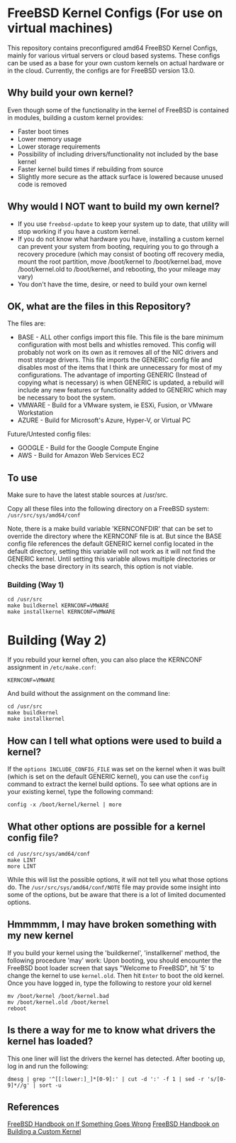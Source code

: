 # FreeBSD Kernel Configs (For use on virtual machines)
This repository contains preconfigured amd64 FreeBSD Kernel Configs, mainly for various virtual servers or cloud based systems.  These configs can be used as a base for your own custom kernels on actual hardware or in the cloud.  Currently, the configs are for FreeBSD version 13.0.

## Why build your own kernel?
Even though some of the functionality in the kernel of FreeBSD is contained in modules, building a custom kernel provides:
* Faster boot times
* Lower memory usage
* Lower storage requirements
* Possibility of including drivers/functionality not included by the base kernel
* Faster kernel build times if rebuilding from source
* Slightly more secure as the attack surface is lowered because unused code is removed

## Why would I NOT want to build my own kernel?
* If you use `freebsd-update` to keep your system up to date, that utility will stop working if you have a custom kernel.
* If you do not know what hardware you have, installing a custom kernel can prevent your system from booting, requiring you to go through a recovery procedure (which may consist of booting off recovery media, mount the root partition, move /boot/kernel to /boot/kernel.bad, move /boot/kernel.old to /boot/kernel, and rebooting, tho your mileage may vary)
* You don't have the time, desire, or need to build your own kernel

## OK, what are the files in this Repository?
The files are:
* BASE - ALL other configs import this file.  This file is the bare minimum configuration with most bells and whistles removed.  This config will probably not work on its own as it removes all of the NIC drivers and most storage drivers.  This file imports the GENERIC config file and disables most of the items that I think are unnecessary for most of my configurations.  The advantage of importing GENERIC (Instead of copying what is necessary) is when GENERIC is updated, a rebuild will include any new features or functionality added to GENERIC which may be necessary to boot the system.
* VMWARE - Build for a VMware system, ie ESXi, Fusion, or VMware Workstation
* AZURE - Build for Microsoft's Azure, Hyper-V, or Virtual PC

Future/Untested config files:
* GOOGLE - Build for the Google Compute Engine
* AWS - Build for Amazon Web Services EC2


## To use
Make sure to have the latest stable sources at /usr/src.

Copy all these files into the following directory on a FreeBSD system:
`/usr/src/sys/amd64/conf`


Note, there is a make build variable 'KERNCONFDIR' that can be set to override the directory where the KERNCONF file is at.  But since the BASE config file references the default GENERIC kernel config located in the default directory, setting this variable will not work as it will not find the GENERIC kernel.  Until setting this variable allows multiple directories or checks the base directory in its search, this option is not viable.


### Building (Way 1)
```shell
cd /usr/src
make buildkernel KERNCONF=VMWARE
make installkernel KERNCONF=VMWARE
```

# Building (Way 2)
If you rebuild your kernel often, you can also place the KERNCONF assignment in `/etc/make.conf`:
```make
KERNCONF=VMWARE
```

And build without the assignment on the command line:
```shell
cd /usr/src
make buildkernel
make installkernel
```

## How can I tell what options were used to build a kernel?
If the `options INCLUDE_CONFIG_FILE` was set on the kernel when it was built (which is set on the default GENERIC kernel), you can use the `config` command to extract the kernel build options.  To see what options are in your existing kernel, type the following command:
```shell
config -x /boot/kernel/kernel | more
```

## What other options are possible for a kernel config file?
```shell
cd /usr/src/sys/amd64/conf
make LINT
more LINT
```
While this will list the possible options, it will not tell you what those options do.  The `/usr/src/sys/amd64/conf/NOTE` file may provide some insight into some of the options, but be aware that there is a lot of limited documented options.

## Hmmmmm, I may have broken something with my new kernel
If you build your kernel using the 'buildkernel', 'installkernel' method, the following procedure 'may' work:
Upon booting, you should encounter the FreeBSD boot loader screen that says "Welcome to FreeBSD", hit '5' to change the kernel to use `kernel.old`.  Then hit `Enter` to boot the old kernel.  Once you have logged in, type the following to restore your old kernel
```
mv /boot/kernel /boot/kernel.bad
mv /boot/kernel.old /boot/kernel
reboot
```

## Is there a way for me to know what drivers the kernel has loaded?
This one liner will list the drivers the kernel has detected.  After booting up, log in and run the following:
```shell
dmesg | grep '^[[:lower:]_]*[0-9]:' | cut -d ':' -f 1 | sed -r 's/[0-9]*//g' | sort -u
```

## References
[FreeBSD Handbook on If Something Goes Wrong](https://www.freebsd.org/doc/handbook/kernelconfig-trouble.html)
[FreeBSD Handbook on Building a Custom Kernel](https://www.freebsd.org/doc/handbook/kernelconfig-building.html)
